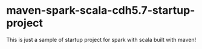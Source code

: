 # maven-spark-scala-cdh5.7-startup-project

This is just a sample of startup project for spark with scala built with maven!